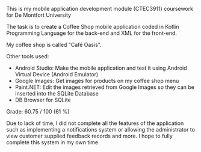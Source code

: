 This is my mobile application development module (CTEC3911) coursework for De Montfort University 

The task is to create a Coffee Shop mobile application coded in Kotlin Programming Language for the back-end and XML for the front-end.

My coffee shop is called "Café Oasis".

Other tools used: 
- Android Studio: Make the mobile application and test it using Android Virtual Device (Android Emulator)
- Google Images: Get images for products on my coffee shop menu
- Paint.NET: Edit the images retrieved from Google Images so they can be inserted into the SQLite Database
- DB Browser for SQLite


Grade: 60.75 / 100 (61 %)

Due to lack of time, I did not complete all the features of the application such as implementing a notifications system or allowing the administrator to view customer supplied feedback records and more. I hope to fully complete this system in my own time.

